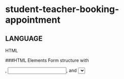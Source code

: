 # student-teacher-booking-appointment

## LANGUAGE 
HTML

###HTML Elements
Form structure with <form>, <input>, and <select> for student details, teacher selection, date, and time.

###CSS Styling
Responsive design with a centered container (max-width: 600px).

Box-shadow and border-radius for a card-like look.

Hover effects on the button for better interaction.

Flexbox (display: flex; flex-direction: column;) to align form elements neatly.


###JavaScript Functionality
Form submission event listener (addEventListener('submit', ...)).

preventDefault() to stop page reload on submit.

Dynamic confirmation popup using alert() to show appointment details.

reset() method to clear the form after booking.
